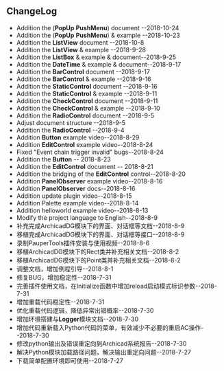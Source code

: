 ## ChangeLog

* Addition the (**PopUp** **PushMenu**) document --2018-10-24
* Addition the (**PopUp** **PushMenu**) & example --2018-10-23
* Addition the **ListView** document --2018-10-8
* Addition the **ListView** & example --2018-9-28
* Addition the **ListBox** & example & document--2018-9-25
* Addition the **DateTime** & example & document--2018-9-17
* Addition the **BarControl** document --2018-9-17
* Addition the **BarControl** & example --2018-9-16
* Addition the **StaticControl** document --2018-9-16
* Addition the **StaticControl** & example --2018-9-11
* Addition the **CheckControl** document --2018-9-11
* Addition the **CheckControl** & example --2018-9-10
* Addition the **RadioControl** document --2018-9-5
* Adjust document structure --2018-9-5
* Addition the **RadioControl** --2018-9-4
* Addition **Button** example video--2018-8-29
* Addition **EditControl** example video--2018-8-24
* Fixed "Event chain trigger invalid" bugs--2018-8-24
* Addition the **Button** -- 2018-8-23
* Addition the **EditControl** document -- 2018-8-21
* Addition the bridging of the **EditControl** control--2018-8-20
* Addition **PanelObserver** example video--2018-8-16
* Addition **PanelObserver** docs--2018-8-16
* Addition update plugin video--2018-8-15
* Addition Palette example video--2018-8-14
* Addition helloworld example video--2018-8-13
* Modify the project language to English--2018-8-9
* 补充完成ArchicadDG模块下的界面、对话框等文档--2018-8-9
* 移植完成ArchicadDG模块下的界面、对话框等接口--2018-8-9
* 录制PauperTools插件安装与使用视频--2018-8-6
* 移植ArchicadDG模块下的Rect类并补充相关文档--2018-8-2
* 移植ArchicadDG模块下的Point类并补充相关文档--2018-8-2
* 调整文档，增加例程引导--2018-8-1
* 修复BUG，增加稳定性--2018-7-31
* 完善插件使用文档，在Initialize函数中增加reload启动模式标识参数--2018-7-31
* 增加重载代码稳定性--2018-7-31
* 优化重载代码逻辑，降低异常出错概率--2018-7-30
* 增加环境搭建与**Logger**模块文档--2018-7-30
* 增加代码重新载入Python代码的菜单，有效减少不必要的重启AC操作--2018-7-30
* 修改python输出及错误重定向到Archicad系统报告--2018-7-30
* 解决Python模块加载路径问题，解决输出重定向问题--2018-7-27
* 下载简单配置环境即可使用--2018-7-27